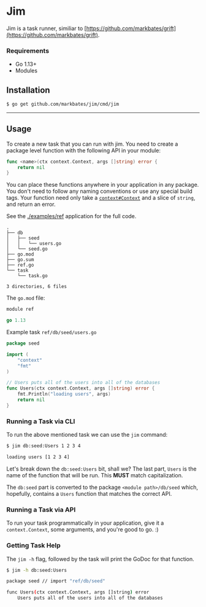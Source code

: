 # Jim

Jim is a task runner, similiar to [https://github.com/markbates/grift](https://github.com/markbates/grift).

### Requirements

* Go 1.13+
* Modules

## Installation

```bash
$ go get github.com/markbates/jim/cmd/jim
```

---

## Usage

To create a new task that you can run with jim. You need to create a package level function with the following API in your module:

```go
func <name>(ctx context.Context, args []string) error {
	return nil
}
```

You can place these functions anywhere in your application in any package. You don't need to follow any naming conventions or use any special build tags. Your function need only take a [`context#Context`](https://godoc.org/context#Context) and a slice of `string`, and return an error.


See the [./examples/ref](./examples/ref) application for the full code.

```text
.
├── db
│   ├── seed
│   │   └── users.go
│   └── seed.go
├── go.mod
├── go.sum
├── ref.go
└── task
    └── task.go

3 directories, 6 files
```

The `go.mod` file:

```go
module ref

go 1.13
```

Example task `ref/db/seed/users.go`

```go
package seed

import (
	"context"
	"fmt"
)

// Users puts all of the users into all of the databases
func Users(ctx context.Context, args []string) error {
	fmt.Println("loading users", args)
	return nil
}
```

### Running a Task via CLI

To run the above mentioned task we can use the `jim` command:

```bash
$ jim db:seed:Users 1 2 3 4

loading users [1 2 3 4]
```

Let's break down the `db:seed:Users` bit, shall we? The last part, `Users` is the name of the function that will be run. This **MUST** match capitalization.

The `db:seed` part is converted to the package `<module path>/db/seed` which, hopefully, contains a `Users` function that matches the correct API.

### Running a Task via API

To run your task programmatically in your application, give it a `context.Context`, some arguments, and you're good to go. :)

### Getting Task Help

The `jim -h` flag, followed by the task will print the GoDoc for that function.

```bash
$ jim -h db:seed:Users

package seed // import "ref/db/seed"

func Users(ctx context.Context, args []string) error
    Users puts all of the users into all of the databases
```
